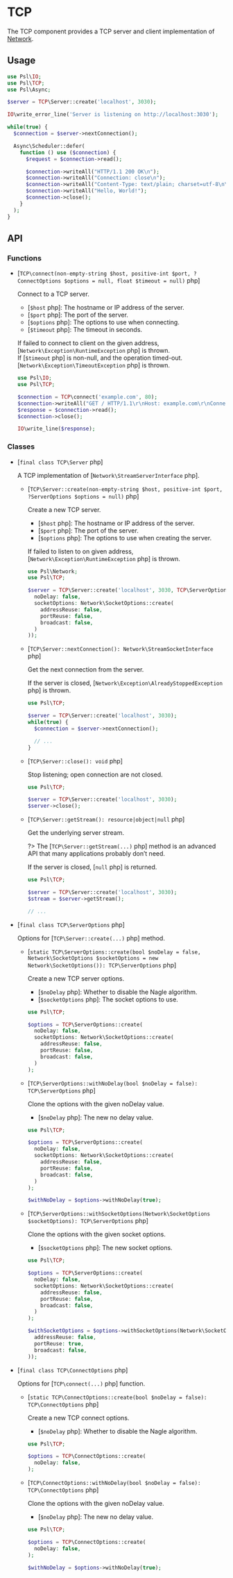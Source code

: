 # TCP

The TCP component provides a TCP server and client implementation of [Network](../network/).

## Usage

```php
use Psl\IO;
use Psl\TCP;
use Psl\Async;

$server = TCP\Server::create('localhost', 3030);

IO\write_error_line('Server is listening on http://localhost:3030');

while(true) {
  $connection = $server->nextConnection();

  Async\Scheduler::defer(
    function () use ($connection) {
      $request = $connection->read();

      $connection->writeAll("HTTP/1.1 200 OK\n");
      $connection->writeAll("Connection: close\n");
      $connection->writeAll("Content-Type: text/plain; charset=utf-8\n\n");
      $connection->writeAll("Hello, World!");
      $connection->close();
    }
  );
}
```

## API

### Functions

<div class="api-functions">

* [`TCP\connect(non-empty-string $host, positive-int $port, ?ConnectOptions $options = null, float $timeout = null)` php]

  Connect to a TCP server.
  
  * [`$host` php]: The hostname or IP address of the server.
  * [`$port` php]: The port of the server.
  * [`$options` php]: The options to use when connecting.
  * [`$timeout` php]: The timeout in seconds.

  If failed to connect to client on the given address, [`Network\Exception\RuntimeException` php] is thrown. <br />
  If [`$timeout` php] is non-null, and the operation timed-out. [`Network\Exception\TimeoutException` php] is thrown. 

  ```php
  use Psl\IO;
  use Psl\TCP;

  $connection = TCP\connect('example.com', 80);
  $connection->writeAll("GET / HTTP/1.1\r\nHost: example.com\r\nConnection: close\r\n\r\n");
  $response = $connection->read();
  $connection->close();

  IO\write_line($response);
  ```
</div>

### Classes

<div class="api-classes">

* [`final class TCP\Server` php]

  A TCP implementation of [`Network\StreamServerInterface` php].

  <div class="api-methods">

  * [`TCP\Server::create(non-empty-string $host, positive-int $port, ?ServerOptions $options = null)` php]

    Create a new TCP server.

    * [`$host` php]: The hostname or IP address of the server.
    * [`$port` php]: The port of the server.
    * [`$options` php]: The options to use when creating the server.

    If failed to listen to on given address, [`Network\Exception\RuntimeException` php] is thrown.

    ```php
    use Psl\Network;
    use Psl\TCP;

    $server = TCP\Server::create('localhost', 3030, TCP\ServerOptions::create(
      noDelay: false,
      socketOptions: Network\SocketOptions::create(
        addressReuse: false,
        portReuse: false,
        broadcast: false,
      )
    ));
    ```

  * [`TCP\Server::nextConnection(): Network\StreamSocketInterface` php]

    Get the next connection from the server.

    If the server is closed, [`Network\Exception\AlreadyStoppedException` php] is thrown.

    ```php
    use Psl\TCP;

    $server = TCP\Server::create('localhost', 3030);
    while(true) {
      $connection = $server->nextConnection();

      // ...
    }
    ```
  
  * [`TCP\Server::close(): void` php]

    Stop listening; open connection are not closed.

    ```php
    use Psl\TCP;

    $server = TCP\Server::create('localhost', 3030);
    $server->close();
    ```

  * [`TCP\Server::getStream(): resource|object|null` php]

    Get the underlying server stream.

    ?> The [`TCP\Server::getStream(...)` php] method is an advanced API that many applications probably don’t need.

    If the server is closed, [`null` php] is returned.

      ```php
    use Psl\TCP;

    $server = TCP\Server::create('localhost', 3030);
    $stream = $server->getStream();

    // ...
    ```

  </div>

* [`final class TCP\ServerOptions` php]

  Options for [`TCP\Server::create(...)` php] method.

  <div class="api-methods">

  * [`static TCP\ServerOptions::create(bool $noDelay = false, Network\SocketOptions $socketOptions = new Network\SocketOptions()): TCP\ServerOptions` php]

    Create a new TCP server options.

    * [`$noDelay` php]: Whether to disable the Nagle algorithm.
    * [`$socketOptions` php]: The socket options to use.

    ```php
    use Psl\TCP;

    $options = TCP\ServerOptions::create(
      noDelay: false,
      socketOptions: Network\SocketOptions::create(
        addressReuse: false,
        portReuse: false,
        broadcast: false,
      )
    );
    ```

  * [`TCP\ServerOptions::withNoDelay(bool $noDelay = false): TCP\ServerOptions` php]

    Clone the options with the given noDelay value.

    * [`$noDelay` php]: The new no delay value.

    ```php
    use Psl\TCP;

    $options = TCP\ServerOptions::create(
      noDelay: false,
      socketOptions: Network\SocketOptions::create(
        addressReuse: false,
        portReuse: false,
        broadcast: false,
      )
    );

    $withNoDelay = $options->withNoDelay(true);
    ```
  
  * [`TCP\ServerOptions::withSocketOptions(Network\SocketOptions $socketOptions): TCP\ServerOptions` php]

    Clone the options with the given socket options.

    * [`$socketOptions` php]: The new socket options.

    ```php
    use Psl\TCP;

    $options = TCP\ServerOptions::create(
      noDelay: false,
      socketOptions: Network\SocketOptions::create(
        addressReuse: false,
        portReuse: false,
        broadcast: false,
      )
    );

    $withSocketOptions = $options->withSocketOptions(Network\SocketOptions::create(
      addressReuse: false,
      portReuse: true,
      broadcast: false,
    ));
    ```

  </div>

* [`final class TCP\ConnectOptions` php]

  Options for [`TCP\connect(...)` php] function.

  <div class="api-methods">

  * [`static TCP\ConnectOptions::create(bool $noDelay = false): TCP\ConnectOptions` php]

    Create a new TCP connect options.

    * [`$noDelay` php]: Whether to disable the Nagle algorithm.

    ```php
    use Psl\TCP;

    $options = TCP\ConnectOptions::create(
      noDelay: false,
    );
    ```
  
  * [`TCP\ConnectOptions::withNoDelay(bool $noDelay = false): TCP\ConnectOptions` php]

    Clone the options with the given noDelay value.

    * [`$noDelay` php]: The new no delay value.

    ```php
    use Psl\TCP;

    $options = TCP\ConnectOptions::create(
      noDelay: false,
    );

    $withNoDelay = $options->withNoDelay(true);
    ```

  </div>
</div>